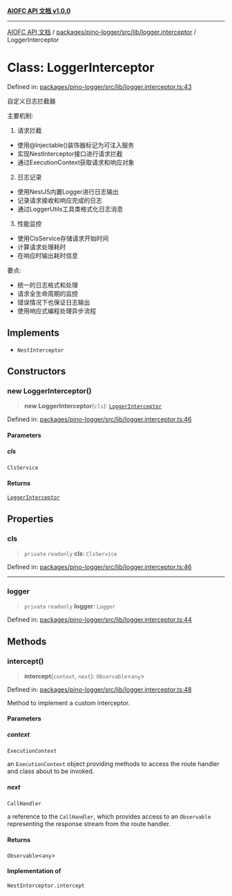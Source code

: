 [**AIOFC API 文档 v1.0.0**](../../../../../../README.md)

***

[AIOFC API 文档](../../../../../../modules.md) / [packages/pino-logger/src/lib/logger.interceptor](../README.md) / LoggerInterceptor

# Class: LoggerInterceptor

Defined in: [packages/pino-logger/src/lib/logger.interceptor.ts:43](https://github.com/aiofc-nx/aiofc-server-20250113/blob/c42968e9d610c830827b0ce80268360670d99c8b/packages/pino-logger/src/lib/logger.interceptor.ts#L43)

自定义日志拦截器

主要机制:
1. 请求拦截
- 使用@Injectable()装饰器标记为可注入服务
- 实现NestInterceptor接口进行请求拦截
- 通过ExecutionContext获取请求和响应对象

2. 日志记录
- 使用NestJS内置Logger进行日志输出
- 记录请求接收和响应完成的日志
- 通过LoggerUtils工具类格式化日志消息

3. 性能监控
- 使用ClsService存储请求开始时间
- 计算请求处理耗时
- 在响应时输出耗时信息

要点:
- 统一的日志格式和处理
- 请求全生命周期的监控
- 错误情况下也保证日志输出
- 使用响应式编程处理异步流程

## Implements

- `NestInterceptor`

## Constructors

### new LoggerInterceptor()

> **new LoggerInterceptor**(`cls`): [`LoggerInterceptor`](LoggerInterceptor.md)

Defined in: [packages/pino-logger/src/lib/logger.interceptor.ts:46](https://github.com/aiofc-nx/aiofc-server-20250113/blob/c42968e9d610c830827b0ce80268360670d99c8b/packages/pino-logger/src/lib/logger.interceptor.ts#L46)

#### Parameters

##### cls

`ClsService`

#### Returns

[`LoggerInterceptor`](LoggerInterceptor.md)

## Properties

### cls

> `private` `readonly` **cls**: `ClsService`

Defined in: [packages/pino-logger/src/lib/logger.interceptor.ts:46](https://github.com/aiofc-nx/aiofc-server-20250113/blob/c42968e9d610c830827b0ce80268360670d99c8b/packages/pino-logger/src/lib/logger.interceptor.ts#L46)

***

### logger

> `private` `readonly` **logger**: `Logger`

Defined in: [packages/pino-logger/src/lib/logger.interceptor.ts:44](https://github.com/aiofc-nx/aiofc-server-20250113/blob/c42968e9d610c830827b0ce80268360670d99c8b/packages/pino-logger/src/lib/logger.interceptor.ts#L44)

## Methods

### intercept()

> **intercept**(`context`, `next`): `Observable`\<`any`\>

Defined in: [packages/pino-logger/src/lib/logger.interceptor.ts:48](https://github.com/aiofc-nx/aiofc-server-20250113/blob/c42968e9d610c830827b0ce80268360670d99c8b/packages/pino-logger/src/lib/logger.interceptor.ts#L48)

Method to implement a custom interceptor.

#### Parameters

##### context

`ExecutionContext`

an `ExecutionContext` object providing methods to access the
route handler and class about to be invoked.

##### next

`CallHandler`

a reference to the `CallHandler`, which provides access to an
`Observable` representing the response stream from the route handler.

#### Returns

`Observable`\<`any`\>

#### Implementation of

`NestInterceptor.intercept`
